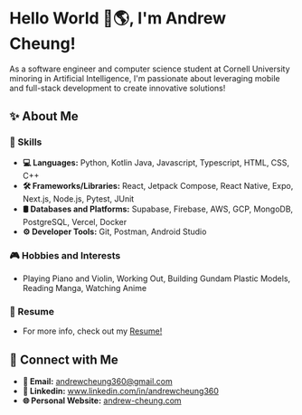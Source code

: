 # Hello World 👋🌎, I'm Andrew Cheung!
As a software engineer and computer science student at Cornell University minoring in Artificial Intelligence, I'm passionate about leveraging mobile and full-stack development to create innovative solutions!

## ✨ About Me
  ### 🚀 Skills
  - **💻 Languages:** Python, Kotlin Java, Javascript, Typescript, HTML, CSS, C++
  - **🛠️ Frameworks/Libraries:** React, Jetpack Compose, React Native, Expo, Next.js, Node.js, Pytest, JUnit
  - **🛢 Databases and Platforms:** Supabase, Firebase, AWS, GCP, MongoDB, PostgreSQL, Vercel, Docker
  - **⚙️ Developer Tools:** Git, Postman, Android Studio
  ### 🎮 Hobbies and Interests
  - Playing Piano and Violin, Working Out, Building Gundam Plastic Models, Reading Manga, Watching Anime
  ### 📝 Resume
  - For more info, check out my [Resume!](https://drive.google.com/file/d/1ed72Dc69t1B9o308V0ly6zV3FkpN7ysr/view?usp=sharing)

## 🤝 Connect with Me
- **📧 Email:** andrewcheung360@gmail.com
- **🔗 Linkedin:** www.linkedin.com/in/andrewcheung360
- **🌐 Personal Website:** [andrew-cheung.com](andrew-cheung.com)

